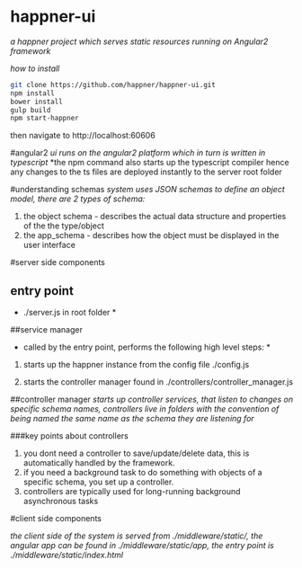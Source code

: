 # happner-ui
*a happner project which serves static resources running on Angular2 framework*

*how to install*
```bash
git clone https://github.com/happner/happner-ui.git
npm install
bower install
gulp build
npm start-happner
```
then navigate to http://localhost:60606


#angular2
*ui runs on the angular2 platform which in turn is written in typescript*
*the npm command also starts up the typescript compiler hence any changes to the ts files are deployed instantly to the server root folder

#understanding schemas
*system uses JSON schemas to define an object model, there are 2 types of schema:*
1. the object schema - describes the actual data structure and properties of the the type/object
2. the app_schema - describes how the object must be displayed in the user interface

#server side components

## entry point
* ./server.js in root folder *

##service manager
* called by the entry point, performs the following high level steps: *

1. starts up the happner instance from the config file ./config.js

2. starts the controller manager found in ./controllers/controller_manager.js

##controller manager
*starts up controller services, that listen to changes on specific schema names, controllers live in folders with the convention of being named the same name as the schema they are listening for*

###key points about controllers

1. you dont need a controller to save/update/delete data, this is automatically handled by the framework.
2. if you need a background task to do something with objects of a specific schema, you set up a controller.
3. controllers are typically used for long-running background asynchronous tasks

#client side components

*the client side of the system is served from ./middleware/static/, the angular app can be found in ./middleware/static/app, the entry point is ./middleware/static/index.html*

